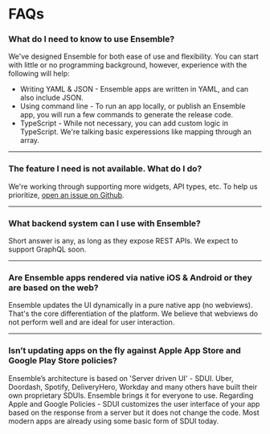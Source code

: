 # FAQs

### What do I need to know to use Ensemble?

We've designed Ensemble for both ease of use and flexibility. You can start with little or no programming background, however, experience with the following will help:

* Writing YAML & JSON - Ensemble apps are written in YAML, and can also include JSON.
* Using command line - To run an app locally, or publish an Ensemble app, you will run a few commands to generate the release code.
* TypeScript - While not necessary, you can add custom logic in TypeScript. We're talking basic experessions like mapping through an array.

---

### The feature I need is not available. What do I do?

We're working through supporting more widgets, API types, etc. To help us prioritize, [open an issue on Github](https://github.com/EnsembleUI/ensemble/issues/new).


---

### What backend system can I use with Ensemble?

Short answer is any, as long as they expose REST APIs. We expect to support GraphQL soon.


---

### Are Ensemble apps rendered via native iOS & Android or they are based on the web?

Ensemble updates the UI dynamically in a pure native app (no webviews). That's the core differentiation of the platform. We believe that webviews do not perform well and are ideal for user interaction.

---

### Isn’t updating apps on the fly against Apple App Store and Google Play Store policies?

Ensemble’s architecture is based on 'Server driven UI' - SDUI. Uber, Doordash, Spotify, DeliveryHero, Workday and many others have built their own proprietary SDUIs. Ensemble brings it for everyone to use. Regarding Apple and Google Policies - SDUI customizes the user interface of your app based on the response from a server but it does not change the code. Most modern apps are already using some basic form of SDUI today.


